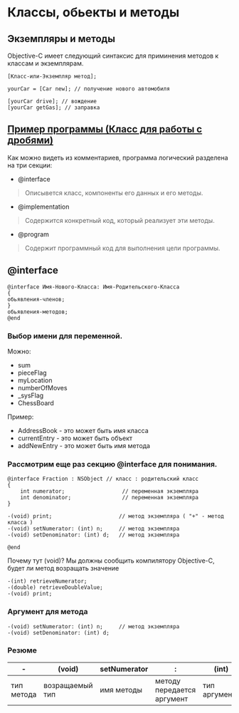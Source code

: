 # Классы, обьекты и методы

## Экземпляры и методы
Objective-C имеет следующий синтаксис для приминения методов к классам и экземплярам.

```
[Класс-или-Экземпляр метод];
```

```objc
yourCar = [Car new]; // получение нового автомобиля

[yourCar drive]; // вождение
[yourCar getGas]; // заправка
```

## [Пример программы (Класс для работы с дробями)](https://github.com/egorskikh/Hello-Objective-C/blob/main/Learn%20Objective-C/02.%20%D0%9A%D0%BB%D0%B0%D1%81%D1%81%D1%8B%2C%20%D0%BE%D0%B1%D1%8C%D0%B5%D0%BA%D1%82%D1%8B%20%D0%B8%20%D0%BC%D0%B5%D1%82%D0%BE%D0%B4%D1%8B/prog-for-working-with-fractions/prog-for-working-with-fractions/main.m)

Как можно видеть из комментариев, программа логический разделена на три секции:

 * @interface
> Описывется класс, компоненты его данных и его методы.
 * @implementation
> Содержится конкретный код, который реализует эти методы.
 * @program
> Содержит программный код для выполнения цели программы.

## @interface

```objc
@interface Имя-Нового-Класса: Имя-Родительского-Класса
{
обьявления-членов;
}
обьявления-методов;
@end
```
### Выбор имени для переменной.

Можно:
* sum
* pieceFlag
* myLocation
* numberOfMoves
* _sysFlag
* ChessBoard

Пример:
* AddressBook - это может быть имя класса
* currentEntry - это может быть объект
* addNewEntry - это может быть имя метода

### Рассмотрим еще раз секцию @interface для понимания.

```objc
@interface Fraction : NSObject // класс : родительский класс
{
    int numerator;                  // переменная экземпляра 
    int denominator;                // переменная экземпляра 
}

-(void) print;                     // метод экземпляра ( "+" - метод класса )
-(void) setNumerator: (int) n;     // метод экземпляра
-(void) setDenominator: (int) d;   // метод экземпляра

@end
```
Почему тут (void)?
Мы должны сообщить компилятору Objective-C, будет ли метод возращать значение
```objc
-(int) retrieveNumerator;
-(double) retrieveDoubleValue;
-(void) print;
```
### Аргумент для метода

```objc
-(void) setNumerator: (int) n;     // метод экземпляра
-(void) setDenominator: (int) d;   
```

### Резюме

| -  | (void) | setNumerator | :  | (int) | n; | 
| ------------- | ------------- | ------------- | ------------- | ------------- | ------------- |
| тип метода | возращаемый тип  | имя методы  | методу передается аргумент  | тип аргумента  | имя аргумента  |
